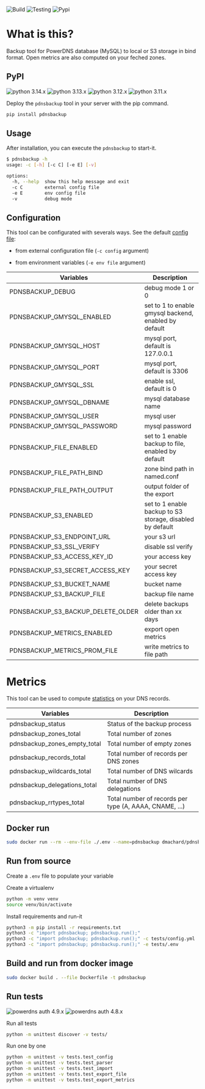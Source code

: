![Build](https://github.com/dmachard/python-pdnsbackup/workflows/Build/badge.svg) ![Testing](https://github.com/dmachard/python-pdnsbackup/workflows/Testing/badge.svg) ![Pypi](https://github.com/dmachard/python-pdnsbackup/workflows/Publish/badge.svg)

# What is this?

Backup tool for PowerDNS database (MySQL) to local or S3 storage in bind format. Open metrics  are also computed on your feched zones.

## PyPI

![python 3.14.x](https://img.shields.io/badge/python%203.14.x-tested-blue) ![python 3.13.x](https://img.shields.io/badge/python%203.13.x-tested-blue) ![python 3.12.x](https://img.shields.io/badge/python%203.12.x-tested-blue) ![python 3.11.x](https://img.shields.io/badge/python%203.11.x-tested-blue)

Deploy the `pdnsbackup` tool in your server with the pip command.

```python
pip install pdnsbackup
```

## Usage

After installation, you can execute the `pdnsbackup` to start-it.

```bash
$ pdnsbackup -h
usage: -c [-h] [-c C] [-e E] [-v]

options:
  -h, --help  show this help message and exit
  -c C        external config file
  -e E        env config file
  -v          debug mode
```

## Configuration

This tool can be configurated with severals ways. See the default [config file](/pdnsbackup/config.yml):

- from external configuration file (`-c config` argument)

- from environment variables (`-e env file` argument)

| Variables | Description |
| ------------- | ------------- |
| PDNSBACKUP_DEBUG | debug mode 1 or 0 |
| PDNSBACKUP_GMYSQL_ENABLED | set to 1 to enable gmysql backend, enabled by default |
| PDNSBACKUP_GMYSQL_HOST | mysql port, default is 127.0.0.1 |
| PDNSBACKUP_GMYSQL_PORT | mysql port, default is 3306 |
| PDNSBACKUP_GMYSQL_SSL | enable ssl, default is 0 |
| PDNSBACKUP_GMYSQL_DBNAME | mysql database name |
| PDNSBACKUP_GMYSQL_USER | mysql user |
| PDNSBACKUP_GMYSQL_PASSWORD | mysql password  |
| PDNSBACKUP_FILE_ENABLED |  set to 1 enable backup to file, enabled by default |
| PDNSBACKUP_FILE_PATH_BIND | zone bind path in named.conf  |
| PDNSBACKUP_FILE_PATH_OUTPUT | output folder of the export |
| PDNSBACKUP_S3_ENABLED |  set to 1 enable backup to S3 storage, disabled by default |
| PDNSBACKUP_S3_ENDPOINT_URL | your s3 url |
| PDNSBACKUP_S3_SSL_VERIFY | disable ssl verify |
| PDNSBACKUP_S3_ACCESS_KEY_ID | your access key |
| PDNSBACKUP_S3_SECRET_ACCESS_KEY | your secret access key |
| PDNSBACKUP_S3_BUCKET_NAME | bucket name |
| PDNSBACKUP_S3_BACKUP_FILE | backup file name |
| PDNSBACKUP_S3_BACKUP_DELETE_OLDER | delete backups older than xx days |
| PDNSBACKUP_METRICS_ENABLED | export open metrics |
| PDNSBACKUP_METRICS_PROM_FILE | write metrics to file path |

# Metrics

This tool can be used to compute [statistics](./metrics.txt) on your DNS records.

| Variables | Description |
| ------------- | ------------- |
| pdnsbackup_status | Status of the backup process |
| pdnsbackup_zones_total | Total number of zones |
| pdnsbackup_zones_empty_total | Total number of empty zones |
| pdnsbackup_records_total | Total number of records per DNS zones |
| pdnsbackup_wildcards_total | Total number of DNS wilcards |
| pdnsbackup_delegations_total | Total number of DNS delegations |
| pdnsbackup_rrtypes_total | Total number of records per type (A, AAAA, CNAME, ...) |

## Docker run

```bash
sudo docker run --rm --env-file ./.env --name=pdnsbackup dmachard/pdnsbackup:latest
```

## Run from source

Create a `.env` file to populate your variable

Create a virtualenv

```bash
python -m venv venv
source venv/bin/activate
```

Install requirements and run-it

```bash
python3 -m pip install -r requirements.txt
python3 -c "import pdnsbackup; pdnsbackup.run();"
python3 -c "import pdnsbackup; pdnsbackup.run();" -c tests/config.yml
python3 -c "import pdnsbackup; pdnsbackup.run();" -e tests/.env
```

## Build and run from docker image

```bash
sudo docker build . --file Dockerfile -t pdnsbackup
```

## Run tests

![powerdns auth 4.9.x](https://img.shields.io/badge/pdns%204.9.x-tested-green) ![powerdns auth 4.8.x](https://img.shields.io/badge/pdns%204.8.x-tested-green)

Run all tests

```bash
python -m unittest discover -v tests/
```

Run one by one

```bash
python -m unittest -v tests.test_config
python -m unittest -v tests.test_parser
python -m unittest -v tests.test_import
python -m unittest -v tests.test_export_file
python -m unittest -v tests.test_export_metrics
```
